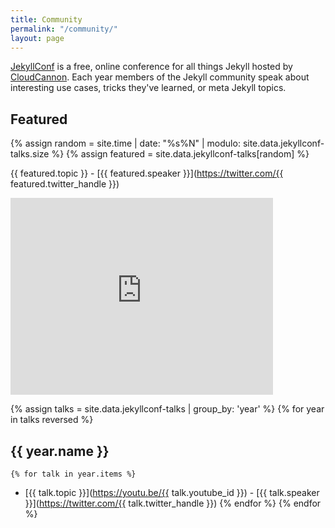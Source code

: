```yaml
---
title: Community
permalink: "/community/"
layout: page
---
```


[JekyllConf](http://jekyllconf.com) is a free, online conference for all things Jekyll hosted by [CloudCannon](http://cloudcannon.com). Each year members of the Jekyll community speak about interesting use cases, tricks they've learned, or meta Jekyll topics.

## Featured
{% assign random = site.time | date: "%s%N" | modulo: site.data.jekyllconf-talks.size %}
{% assign featured = site.data.jekyllconf-talks[random] %}

{{ featured.topic }} - [{{ featured.speaker }}](https://twitter.com/{{ featured.twitter_handle }})
<div class="videoWrapper">
    <iframe width="420" height="315" src="https://www.youtube.com/embed/{{ featured.youtube_id }}" frameborder="0" allowfullscreen></iframe>
</div>

{% assign talks = site.data.jekyllconf-talks | group_by: 'year' %}
{% for year in talks reversed %}
## {{ year.name }}
    {% for talk in year.items %}
 * [{{ talk.topic }}](https://youtu.be/{{ talk.youtube_id }}) - [{{ talk.speaker }}](https://twitter.com/{{ talk.twitter_handle }})
    {% endfor %}
{% endfor %}
